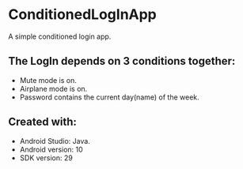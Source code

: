 # ConditionedLogInApp

A simple conditioned login app.

## The LogIn depends on 3 conditions together:
* Mute mode is on.
* Airplane mode is on.
* Password contains the current day(name) of the week.


## Created with:
* Android Studio: Java.
* Android version: 10
* SDK version: 29
